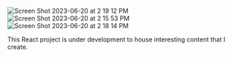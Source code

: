 ![Screen Shot 2023-06-20 at 2 19 12 PM](https://github.com/swapnil1198s/portfolio/assets/46658528/5bab42e2-7ea0-43a7-8f64-b2a6ff653f3b)
![Screen Shot 2023-06-20 at 2 15 53 PM](https://github.com/swapnil1198s/portfolio/assets/46658528/75866ffc-0479-423e-9fea-095835649f02)
![Screen Shot 2023-06-20 at 2 18 14 PM](https://github.com/swapnil1198s/portfolio/assets/46658528/aff96666-51f2-4871-ae42-2804456a383e)


This React project is under development to house interesting content that I create.
